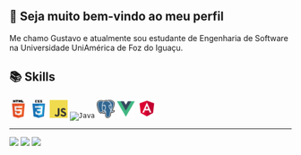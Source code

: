 ## 👋 Seja muito bem-vindo ao meu perfil<strong></strong>

<p> 
  Me chamo Gustavo e atualmente sou estudante de Engenharia de Software na Universidade UniAmérica de Foz do Iguaçu.
</p>

## 📚 Skills

<code><img height="32" src="https://raw.githubusercontent.com/github/explore/80688e429a7d4ef2fca1e82350fe8e3517d3494d/topics/html/html.png" alt="HTML5"/></code>
<code><img height="32" src="https://raw.githubusercontent.com/github/explore/80688e429a7d4ef2fca1e82350fe8e3517d3494d/topics/css/css.png" alt="CSS"/></code>
<code><img height="32" src="https://raw.githubusercontent.com/github/explore/80688e429a7d4ef2fca1e82350fe8e3517d3494d/topics/javascript/javascript.png" alt="Javascript"/></code>
<code><img height="35" src="https://brandslogos.com/wp-content/uploads/images/large/java-logo-1.png" alt="Java"/></code>
<code><img height="32" src="https://raw.githubusercontent.com/github/explore/80688e429a7d4ef2fca1e82350fe8e3517d3494d/topics/postgresql/postgresql.png" alt="PostegreSQL"/></code>
<code><img height="32" src="https://raw.githubusercontent.com/github/explore/80688e429a7d4ef2fca1e82350fe8e3517d3494d/topics/vue/vue.png" alt="Vue"/></code>
<code><img height="35" src="https://raw.githubusercontent.com/github/explore/main/topics/angular/angular.png" alt="Angular"/></code>

---

<p align="left">
  <a href="https://www.instagram.com/muller_gu/" alt="Instagram" target="_blank">
  <img src="https://img.shields.io/badge/-Instagram-DF0174?style=flat-square&labelColor=DF0174&logo=instagram&logoColor=white&link=https://www.instagram.com/muller_gu/"/></a>
  
  <a href="mailto:gustavoeduardomf@gmail.com" alt="Gmail" target="_blank">
  <img src="https://img.shields.io/badge/-Gmail-FF0000?style=flat-square&labelColor=FF0000&logo=gmail&logoColor=white&link=gustavoeduardomf@gmail.com" /></a>

  <a href="https://www.linkedin.com/in/gustavoemf/" alt="Linkedin" target="_blank">
  <img src="https://img.shields.io/badge/-Linkedin-0e76a8?style=flat-square&logo=Linkedin&logoColor=white&link=https://www.linkedin.com/in/gustavoemf/" /></a>
</p>

